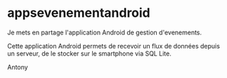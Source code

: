 appsevenementandroid
====================

Je mets en partage l'application Android de gestion d'evenements.

Cette application Android permets de recevoir un flux de données depuis un serveur, de le stocker sur le smartphone
via SQL Lite. 

Antony
